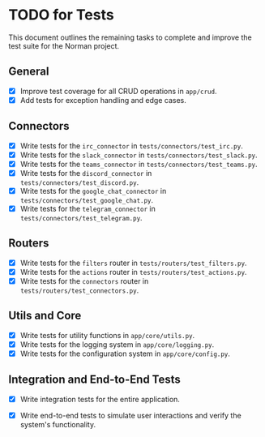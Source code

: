 # TODO for Tests

This document outlines the remaining tasks to complete and improve the test suite for the Norman project.

## General

- [x] Improve test coverage for all CRUD operations in `app/crud`.
- [x] Add tests for exception handling and edge cases.

## Connectors

- [x] Write tests for the `irc_connector` in `tests/connectors/test_irc.py`.
- [x] Write tests for the `slack_connector` in `tests/connectors/test_slack.py`.
- [x] Write tests for the `teams_connector` in `tests/connectors/test_teams.py`.
- [x] Write tests for the `discord_connector` in `tests/connectors/test_discord.py`.
- [x] Write tests for the `google_chat_connector` in `tests/connectors/test_google_chat.py`.
- [x] Write tests for the `telegram_connector` in `tests/connectors/test_telegram.py`.

## Routers

- [x] Write tests for the `filters` router in `tests/routers/test_filters.py`.
- [x] Write tests for the `actions` router in `tests/routers/test_actions.py`.
- [x] Write tests for the `connectors` router in `tests/routers/test_connectors.py`.

## Utils and Core

 - [x] Write tests for utility functions in `app/core/utils.py`.
- [x] Write tests for the logging system in `app/core/logging.py`.
- [x] Write tests for the configuration system in `app/core/config.py`.

## Integration and End-to-End Tests

- [x] Write integration tests for the entire application.
- [x] Write end-to-end tests to simulate user interactions and verify the system's functionality.

